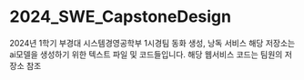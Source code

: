 # 2024_SWE_CapstoneDesign
2024년 1학기 부경대 시스템경영공학부 1시경팀 동화 생성, 낭독 서비스
해당 저장소는 ai모델을 생성하기 위한 텍스트 파일 및 코드들입니다.
해당 웹서비스 코드는 팀원의 저장소 참조
